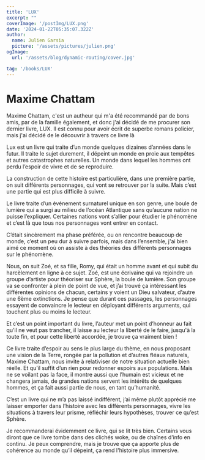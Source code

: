 ```yaml
---
title: 'LUX'
excerpt: ""
coverImage: '/postImg/LUX.png'
date: '2024-01-22T05:35:07.322Z'
author:
  name: Julien Garsia
  picture: '/assets/pictures/julien.png'
ogImage:
  url: '/assets/blog/dynamic-routing/cover.jpg'

tag: '/books/LUX'
---
```



# Maxime Chattam 

Maxime Chattam, c'est un autheur qui m'a été recommandé par de bons amis, par de la famille également, et donc j'ai décidé de me procurer son dernier livre, LUX. Il est connu pour avoir écrit de superbe romans policier, mais j'ai décidé de le découvrir à travers ce livre là

Lux est un livre qui traite d’un monde quelques dizaines d’années dans le futur. Il traite le sujet durement, il dépeint un monde en proie aux tempêtes et autres catastrophes naturelles. Un monde dans lequel les hommes ont perdu l’espoir de vivre et de se reproduire.

La construction de cette histoire est particulière, dans une première partie, on suit différents personnages, qui vont se retrouver par la suite. Mais c’est une partie qui est plus difficile à suivre.

Le livre traite d’un événement surnaturel unique en son genre, une boule de lumière qui a surgi au milieu de l’océan Atlantique sans qu’aucune nation ne puisse l’expliquer. Certaines nations vont s’allier pour étudier le phénomène et c’est là que tous nos personnages vont entrer en contact.

C’était sincèrement ma phase préférée, ou on rencontre beaucoup de monde, c’est un peu dur à suivre parfois, mais dans l’ensemble, j'ai bien aimé ce moment où on assiste à des théories des différents personnages sur le phénomène. 

Nous, on suit Zoé, et sa fille, Romy, qui était un homme avant et qui subit du harcèlement en ligne à ce sujet. Zoé, est une écrivaine qui va rejoindre un groupe d’artiste pour théoriser sur Sphère, la boule de lumière. Son groupe va se confronter à plein de point de vue, et j’ai trouvé ça intéressant les différentes opinions de chacun, certains y voient un Dieu salvateur, d’autre une 6ème extinctions. Je pense que durant ces passages, les personnages essayent de convaincre le lecteur en déployant différents arguments, qui touchent plus ou moins le lecteur.

Et c’est un point important du livre, l’auteur met un point d’honneur au fait qu’il ne veut pas trancher, il laisse au lecteur la liberté de le faire, jusqu'à la toute fin, et pour cette liberté accordée, je trouve ça vraiment bien !

Ce livre traite d’espoir au sens le plus large du thème, en nous proposant une vision de la Terre, rongée par la pollution et d’autres fléaux naturels, Maxime Chattam, nous invite à relativiser de notre situation actuelle bien réelle. Et qu’il suffit d’un rien pour redonner espoirs aux populations. Mais ne se voilant pas la face, il montre aussi que l’humain est vicieux et ne changera jamais, de grandes nations servent les intérêts de quelques hommes, et ça fait aussi partie de nous, en tant qu’humanité.

C’est un livre qui ne m’a pas laissé indifférent, j’ai même plutôt apprécié me laisser emporter dans l’histoire avec les différents personnages, vivre les situations à travers leur prisme, réfléchir leurs hypothèses, trouver ce qu’est Sphère.

Je recommanderai évidemment ce livre, qui se lit très bien. Certains vous diront que ce livre tombe dans des clichés woke, ou de chaînes d’info en continu. Je peux comprendre, mais je trouve que ça apporte plus de cohérence au monde qu’il dépeint, ça rend l'histoire plus immersive. 

